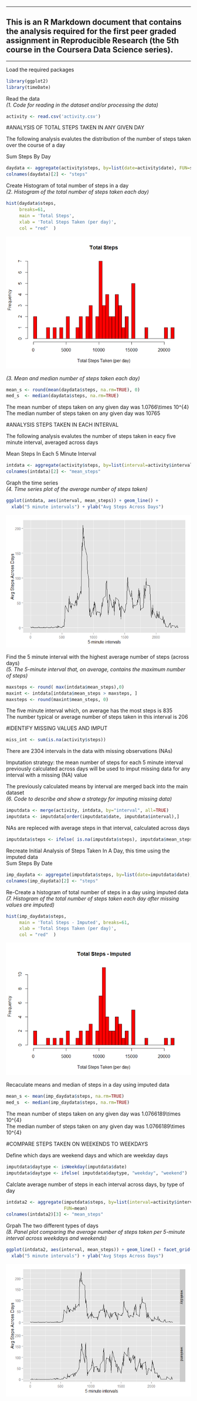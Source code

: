  
---------------------------------------------------------------------------------------------- 
This is an R Markdown document that contains the analysis required for the first peer graded assignment in Reproducible Research (the 5th course in the Coursera Data Science series).
-----------------------------------------------------------------------------------------------
-----------------------------------------------------------------------------------------------
  
    
    
Load the required packages

```r
library(ggplot2)
library(timeDate)
```


Read the data  
*(1. Code for reading in the dataset and/or processing the data)*

```r
activity <- read.csv('activity.csv')
```


#ANALYSIS OF TOTAL STEPS TAKEN IN ANY GIVEN DAY  
  
The following analysis evalutes the distribution of the number of steps taken over the course of a day

Sum Steps By Day

```r
daydata <- aggregate(activity$steps, by=list(date=activity$date), FUN=sum)
colnames(daydata)[2] <- "steps"
```

  
Create Histogram of total number of steps in a day  
*(2. Histogram of the total number of steps taken each day)*

```r
hist(daydata$steps, 
     breaks=61,
     main = 'Total Steps', 
     xlab = 'Total Steps Taken (per day)',
     col = "red"  )
```

![](PA1_template_files/figure-html/unnamed-chunk-4-1.png)<!-- -->


*(3. Mean and median number of steps taken each day)*

```r
mean_s <- round(mean(daydata$steps, na.rm=TRUE), 0)
med_s  <- median(daydata$steps, na.rm=TRUE)
```

The mean number of steps taken on any given day was 1.0766\times 10^{4}  
The median number of steps taken on any given day was 10765
  
  
  
#ANALYSIS STEPS TAKEN IN EACH INTERVAL

The following analysis evalutes the number of steps taken in eacy five minute interval, averaged across days
  
Mean Steps In Each 5 Minute Interval

```r
intdata <- aggregate(activity$steps, by=list(interval=activity$interval), FUN=mean, na.rm=TRUE)
colnames(intdata)[2] <- "mean_steps"
```

Graph the time series   
*(4. Time series plot of the average number of steps taken)*  

```r
ggplot(intdata, aes(interval, mean_steps)) + geom_line() +
  xlab("5 minute intervals") + ylab("Avg Steps Across Days")
```

![](PA1_template_files/figure-html/unnamed-chunk-7-1.png)<!-- -->


Find the 5 minute interval with the highest average number of steps (across days)   
*(5. The 5-minute interval that, on average, contains the maximum number of steps)*

```r
maxsteps <- round( max(intdata$mean_steps),0)
maxint <- intdata[intdata$mean_steps > maxsteps, ]
maxsteps <- round(maxint$mean_steps, 0)
```

The five minute interval which, on average has the most steps is 835  
The number typical or average number of steps taken in this interval is 206


#IDENTIFY MISSING VALUES AND IMPUT



```r
miss_int <- sum(is.na(activity$steps))
```
There are 2304 intervals in the data with missing observations (NAs)
    
      
Imputation strategy: the mean number of steps for each 5 minute interval previously calculated across days will be used to imput missing data for any interval with a missing (NA) value   
  
    
The previously calculated means by interval are merged back into the main dataset  
*(6. Code to describe and show a strategy for imputing missing data)*

```r
imputdata <- merge(activity, intdata, by="interval", all=TRUE)
imputdata <- imputdata[order(imputdata$date, imputdata$interval),]
```

  
  
NAs are repleced with average steps in that interval, calculated across days

```r
imputdata$steps <- ifelse( is.na(imputdata$steps), imputdata$mean_steps, imputdata$steps)
```
  
  
Recreate Initial Analysis of Steps Taken In A Day, this time using the imputed data     
Sum Steps By Date

```r
imp_daydata <- aggregate(imputdata$steps, by=list(date=imputdata$date), FUN=sum)
colnames(imp_daydata)[2] <- "steps"
```
    
    
Re-Create a histogram of total number of steps in a day using imputed data  
*(7. Histogram of the total number of steps taken each day after missing values are imputed)*

```r
hist(imp_daydata$steps, 
     main = 'Total Steps - Imputed', breaks=61, 
     xlab = 'Total Steps Taken (per day)',
     col = "red"  )
```

![](PA1_template_files/figure-html/unnamed-chunk-13-1.png)<!-- -->
    
  
Recaculate means and median of steps in a day using imputed data

```r
mean_s <- mean(imp_daydata$steps, na.rm=TRUE)
med_s  <- median(imp_daydata$steps, na.rm=TRUE)
```

The mean number of steps taken on any given day was 1.0766189\times 10^{4}  
The median number of steps taken on any given day was 1.0766189\times 10^{4}
  
  
#COMPARE STEPS TAKEN ON WEEKENDS TO WEEKDAYS

Define which days are weekend days and which are weekday days  

```r
imputdata$daytype <- isWeekday(imputdata$date)
imputdata$daytype <- ifelse( imputdata$daytype, "weekday", "weekend")
```

Calclate average number of steps in each interval across days, by type of day

```r
intdata2 <- aggregate(imputdata$steps, by=list(interval=activity$interval, daytype=imputdata$daytype),
                      FUN=mean)
colnames(intdata2)[3] <- "mean_steps"
```

Grpah The two different types of days   
*(8. Panel plot comparing the average number of steps taken per 5-minute interval across weekdays and weekends)*

```r
ggplot(intdata2, aes(interval, mean_steps)) + geom_line() + facet_grid(daytype ~ .) +
  xlab("5 minute intervals") + ylab("Avg Steps Across Days")
```

![](PA1_template_files/figure-html/unnamed-chunk-17-1.png)<!-- -->






